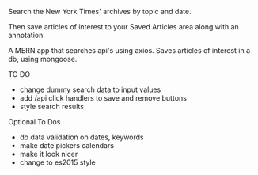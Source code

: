Search the New York Times' archives by topic and date.

Then save articles of interest to your Saved Articles area along with an annotation.

A MERN app that searches api's using axios. Saves articles of interest in a db, using mongoose.


TO DO
 - change dummy search data to input values
 - add /api click handlers to save and remove buttons
 - style search results

Optional To Dos
 - do data validation on dates, keywords
 - make date pickers calendars
 - make it look nicer
 - change to es2015 style
